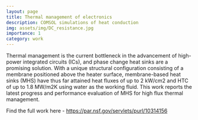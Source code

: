 ```yaml
---
layout: page
title: Thermal management of electronics
description: COMSOL simulations of heat conduction
img: assets/img/DC_resistance.jpg
importance: 1
category: work
---
```


Thermal management is the current bottleneck in the advancement of high-power integrated circuits (ICs), and phase change heat sinks are a promising solution. With a unique structural configuration consisting of a membrane positioned above the heater surface, membrane-based heat sinks (MHS) have thus far attained  heat fluxes of up to 2 kW/cm2 and HTC of up to 1.8 MW/m2K using water as the working fluid. This work reports the latest progress and performance evaluation of MHS for high flux thermal management. 

Find the full work here - https://par.nsf.gov/servlets/purl/10314156